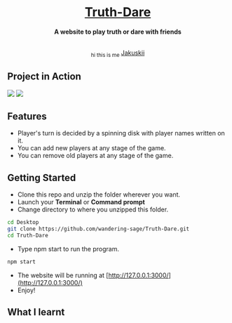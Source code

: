 <div align="center">

<h1><a href="https://jakuskii.github.io/Truth-Dare/">Truth-Dare<a/></h1>

<p>
  <strong>A website to play truth or dare with friends</strong>
  <br /><br />

</p>


<p>
  <sub>hi this is me
    <a href="https://github.com/jakuskii">Jakuskii</a>
  </sub>
</p>
</div>


## Project in Action

<img src="src/Images/Capture1.PNG">
<img src="src/Images/capture.gif">

## Features
- Player's turn is decided by a spinning disk with player names written on it.
- You can add new players at any stage of the game.
- You can remove old players at any stage of the game.

## Getting Started
- Clone this repo and unzip the folder wherever you want.
- Launch your **Terminal** or **Command prompt**
- Change directory to where you unzipped this folder.
```bash
cd Desktop
git clone https://github.com/wandering-sage/Truth-Dare.git
cd Truth-Dare
```
- Type npm start to run the program.
```bash
npm start
```
- The website will be running at [http://127.0.0.1:3000/](http://127.0.0.1:3000/)
- Enjoy!

## What I learnt
